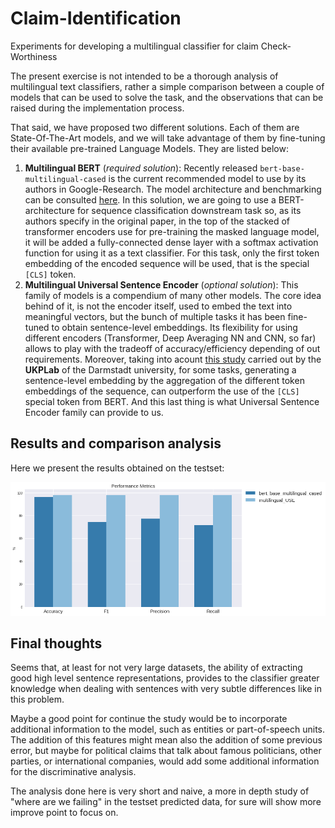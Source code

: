 # Claim-Identification
Experiments for developing a multilingual classifier for claim Check-Worthiness

The present exercise is not intended to be a thorough analysis of multilingual text classifiers, rather a simple comparison between a couple of models that can be used to solve the task, and the observations that can be raised during the implementation process.

That said, we have proposed two different solutions. Each of them are State-Of-The-Art models, and we will take advantage of them by fine-tuning their available pre-trained Language Models. They are listed below:

1. **Multilingual BERT** (*required solution*): Recently released ``bert-base-multilingual-cased`` is the current recommended model to use by its authors in Google-Research. The model architecture and benchmarking can be consulted [here](https://github.com/google-research/bert/blob/master/multilingual.md). In this solution, we are going to use a BERT-architecture for sequence classification downstream task so, as its authors specify in the original paper, in the top of the stacked of transformer encoders use for pre-training the masked language model, it will be added a fully-connected dense layer with a softmax activation function for using it as a text classifier. For this task, only the first token embedding of the encoded sequence will be used, that is the special ``[CLS]`` token.
2. **Multilingual Universal Sentence Encoder** (*optional solution*): This family of models is a compendium of many other models. The core idea behind of it, is not the encoder itself, used to embed the text into meaningful vectors, but the bunch of multiple tasks it has been fine-tuned to obtain sentence-level embeddings. Its flexibility for using different encoders (Transformer, Deep Averaging NN and CNN, so far) allows to play with the tradeoff of accuracy/efficiency depending of out requirements. Moreover, taking into acount [this study](https://docs.google.com/spreadsheets/d/14QplCdTCDwEmTqrn1LH4yrbKvdogK4oQvYO1K1aPR5M/edit#gid=0) carried out by the **UKPLab** of the Darmstadt university, for some tasks, generating a sentence-level embedding by the aggregation of the different token embeddings of the sequence, can outperform the use of the ``[CLS]`` special token from BERT. And this last thing is what Universal Sentence Encoder family can provide to us.

## Results and comparison analysis

Here we present the results obtained on the testset:

![comparison](images/claim_identification_comparison.png)

## Final thoughts

Seems that, at least for not very large datasets, the ability of extracting good high level sentence representations, provides to the classifier greater knowledge when dealing with sentences with very subtle differences like in this problem.

Maybe a good point for continue the study would be to incorporate additional information to the model, such as entities or part-of-speech units. The addition of this features might mean also the addition of some previous error, but maybe for political claims that talk about famous politicians, other parties, or international companies, would add some additional information for the discriminative analysis.

The analysis done here is very short and naive, a more in depth study of "where are we failing" in the testset predicted data, for sure will show more improve point to focus on.
  
